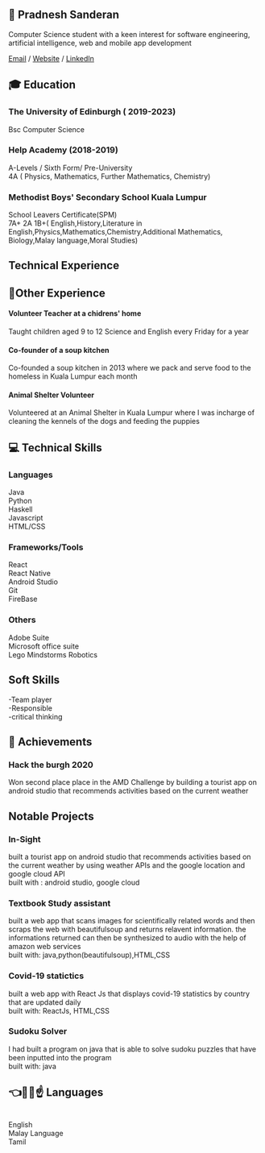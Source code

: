 ## 🙂 Pradnesh Sanderan

Computer Science student with a keen interest for software engineering, artificial intelligence, web and mobile app development

[Email](mailto:pradneshsanderan@gmail.com) / [Website](https://pradneshsanderan.github.io/pradneshsanderan/) / [LinkedIn](https://www.linkedin.com/in/pradneshsanderan/)

## 🎓 Education

### The University of Edinburgh ( 2019-2023)
Bsc Computer Science

### Help Academy (2018-2019)
A-Levels / Sixth Form/ Pre-University
<br>
4A ( Physics, Mathematics, Further Mathematics, Chemistry)

### Methodist Boys' Secondary School Kuala Lumpur
School Leavers Certificate(SPM)
<br>
7A+ 2A 1B+( English,History,Literature in English,Physics,Mathematics,Chemistry,Additional Mathematics, Biology,Malay language,Moral Studies)


## Technical Experience

## 🙏Other Experience
#### Volunteer Teacher at a chidrens' home
Taught children aged 9 to 12 Science and English every Friday for a
year
#### Co-founder of a soup kitchen
Co-founded a soup kitchen in 2013 where we pack and
serve food to the homeless in Kuala Lumpur each month
#### Animal Shelter Volunteer
Volunteered at an Animal Shelter in Kuala Lumpur where I was incharge of cleaning the kennels of the dogs and feeding the puppies


## 💻 Technical Skills
### Languages
Java <br>
Python <br>
Haskell <br>
Javascript <br>
HTML/CSS 

### Frameworks/Tools
React <br>
React Native <br>
Android Studio <br>
Git <br>
FireBase

### Others
Adobe Suite <br>
Microsoft office suite <br>
Lego Mindstorms Robotics<br>

## Soft Skills
-Team player
<br>
-Responsible
<br>
-critical thinking
<br>


## 🎉 Achievements
### Hack the burgh 2020
Won second place place in the AMD Challenge by building a tourist app on android studio that recommends activities based on the current weather

## Notable Projects
### In-Sight
built a tourist app on android studio that recommends activities based on the current weather by using weather APIs and the google location and google cloud API
<br>
built with : android studio, google cloud
<br>
### Textbook Study assistant
built a web app that scans images for scientifically related words and then scraps the web with beautifulsoup and returns relavent information. the informations returned can then be synthesized to audio with the help of amazon web services
<br>
built with: java,python(beautifulsoup),HTML,CSS
<br>
### Covid-19 statictics
built a web app with React Js that displays covid-19 statistics by country that are updated daily
<br>
built with: ReactJs, HTML,CSS
<br>
### Sudoku Solver
 I had built a program on java that is able to solve sudoku puzzles that have been  inputted into the program
<br>
built with: java
<br>

## 👈🤞✊☝ Languages
<br>
English
<br>
Malay Language
<br>
Tamil  
<br>

